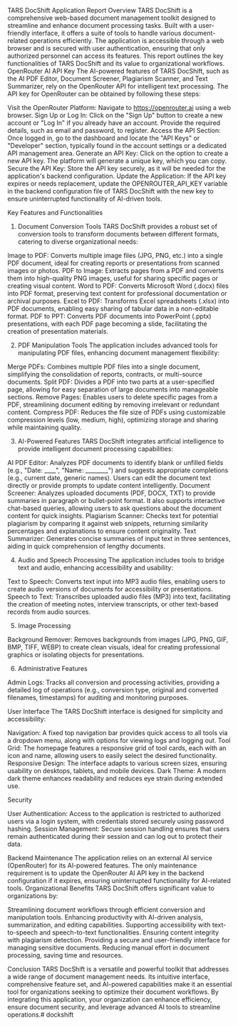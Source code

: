TARS DocShift Application Report
Overview
TARS DocShift is a comprehensive web-based document management toolkit designed to streamline and enhance document processing tasks. Built with a user-friendly interface, it offers a suite of tools to handle various document-related operations efficiently. The application is accessible through a web browser and is secured with user authentication, ensuring that only authorized personnel can access its features. This report outlines the key functionalities of TARS DocShift and its value to organizational workflows.
OpenRouter AI API Key
The AI-powered features of TARS DocShift, such as the AI PDF Editor, Document Screener, Plagiarism Scanner, and Text Summarizer, rely on the OpenRouter API for intelligent text processing. The API key for OpenRouter can be obtained by following these steps:

Visit the OpenRouter Platform: Navigate to https://openrouter.ai using a web browser.
Sign Up or Log In: Click on the "Sign Up" button to create a new account or "Log In" if you already have an account. Provide the required details, such as email and password, to register.
Access the API Section: Once logged in, go to the dashboard and locate the "API Keys" or "Developer" section, typically found in the account settings or a dedicated API management area.
Generate an API Key: Click on the option to create a new API key. The platform will generate a unique key, which you can copy.
Secure the API Key: Store the API key securely, as it will be needed for the application's backend configuration.
Update the Application: If the API key expires or needs replacement, update the OPENROUTER_API_KEY variable in the backend configuration file of TARS DocShift with the new key to ensure uninterrupted functionality of AI-driven tools.

Key Features and Functionalities
1. Document Conversion Tools
TARS DocShift provides a robust set of conversion tools to transform documents between different formats, catering to diverse organizational needs:

Image to PDF: Converts multiple image files (JPG, PNG, etc.) into a single PDF document, ideal for creating reports or presentations from scanned images or photos.
PDF to Image: Extracts pages from a PDF and converts them into high-quality PNG images, useful for sharing specific pages or creating visual content.
Word to PDF: Converts Microsoft Word (.docx) files into PDF format, preserving text content for professional documentation or archival purposes.
Excel to PDF: Transforms Excel spreadsheets (.xlsx) into PDF documents, enabling easy sharing of tabular data in a non-editable format.
PDF to PPT: Converts PDF documents into PowerPoint (.pptx) presentations, with each PDF page becoming a slide, facilitating the creation of presentation materials.

2. PDF Manipulation Tools
The application includes advanced tools for manipulating PDF files, enhancing document management flexibility:

Merge PDFs: Combines multiple PDF files into a single document, simplifying the consolidation of reports, contracts, or multi-source documents.
Split PDF: Divides a PDF into two parts at a user-specified page, allowing for easy separation of large documents into manageable sections.
Remove Pages: Enables users to delete specific pages from a PDF, streamlining document editing by removing irrelevant or redundant content.
Compress PDF: Reduces the file size of PDFs using customizable compression levels (low, medium, high), optimizing storage and sharing while maintaining quality.

3. AI-Powered Features
TARS DocShift integrates artificial intelligence to provide intelligent document processing capabilities:

AI PDF Editor: Analyzes PDF documents to identify blank or unfilled fields (e.g., "Date: ____", "Name: ________") and suggests appropriate completions (e.g., current date, generic names). Users can edit the document text directly or provide prompts to update content intelligently.
Document Screener: Analyzes uploaded documents (PDF, DOCX, TXT) to provide summaries in paragraph or bullet-point format. It also supports interactive chat-based queries, allowing users to ask questions about the document content for quick insights.
Plagiarism Scanner: Checks text for potential plagiarism by comparing it against web snippets, returning similarity percentages and explanations to ensure content originality.
Text Summarizer: Generates concise summaries of input text in three sentences, aiding in quick comprehension of lengthy documents.

4. Audio and Speech Processing
The application includes tools to bridge text and audio, enhancing accessibility and usability:

Text to Speech: Converts text input into MP3 audio files, enabling users to create audio versions of documents for accessibility or presentations.
Speech to Text: Transcribes uploaded audio files (MP3) into text, facilitating the creation of meeting notes, interview transcripts, or other text-based records from audio sources.

5. Image Processing

Background Remover: Removes backgrounds from images (JPG, PNG, GIF, BMP, TIFF, WEBP) to create clean visuals, ideal for creating professional graphics or isolating objects for presentations.

6. Administrative Features

Admin Logs: Tracks all conversion and processing activities, providing a detailed log of operations (e.g., conversion type, original and converted filenames, timestamps) for auditing and monitoring purposes.

User Interface
The TARS DocShift interface is designed for simplicity and accessibility:

Navigation: A fixed top navigation bar provides quick access to all tools via a dropdown menu, along with options for viewing logs and logging out.
Tool Grid: The homepage features a responsive grid of tool cards, each with an icon and name, allowing users to easily select the desired functionality.
Responsive Design: The interface adapts to various screen sizes, ensuring usability on desktops, tablets, and mobile devices.
Dark Theme: A modern dark theme enhances readability and reduces eye strain during extended use.

Security

User Authentication: Access to the application is restricted to authorized users via a login system, with credentials stored securely using password hashing.
Session Management: Secure session handling ensures that users remain authenticated during their session and can log out to protect their data.

Backend Maintenance
The application relies on an external AI service (OpenRouter) for its AI-powered features. The only maintenance requirement is to update the OpenRouter AI API key in the backend configuration if it expires, ensuring uninterrupted functionality for AI-related tools.
Organizational Benefits
TARS DocShift offers significant value to organizations by:

Streamlining document workflows through efficient conversion and manipulation tools.
Enhancing productivity with AI-driven analysis, summarization, and editing capabilities.
Supporting accessibility with text-to-speech and speech-to-text functionalities.
Ensuring content integrity with plagiarism detection.
Providing a secure and user-friendly interface for managing sensitive documents.
Reducing manual effort in document processing, saving time and resources.

Conclusion
TARS DocShift is a versatile and powerful toolkit that addresses a wide range of document management needs. Its intuitive interface, comprehensive feature set, and AI-powered capabilities make it an essential tool for organizations seeking to optimize their document workflows. By integrating this application, your organization can enhance efficiency, ensure document security, and leverage advanced AI tools to streamline operations.#   d o c k s h i f t  
 